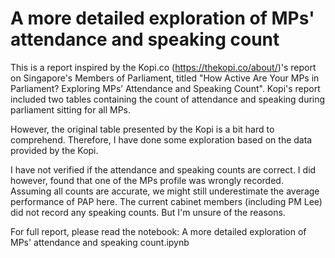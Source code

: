 # A more detailed exploration of MPs' attendance and speaking count

This is a report inspired by the Kopi.co (https://thekopi.co/about/)'s report on Singapore's Members of Parliament, titled "How Active Are Your MPs in Parliament? Exploring MPs’ Attendance and Speaking Count". Kopi's report included two tables containing the count of attendance and speaking during parliament sitting for all MPs.

However, the original table presented by the Kopi is a bit hard to comprehend. Therefore, I have done some exploration based on the data provided by the Kopi.

I have not verified if the attendance and speaking counts are correct. I did however, found that one of the MPs profile was wrongly recorded.
Assuming all counts are accurate, we might still underestimate the average performance of PAP here. The current cabinet members (including PM Lee) did not record any speaking counts. But I'm unsure of the reasons.

For full report, please read the notebook: A more detailed exploration of MPs' attendance and speaking count.ipynb
